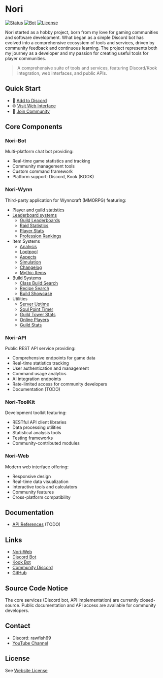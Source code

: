 # Nori 
[![Status](https://img.shields.io/badge/status-active-success)](https://nori.fish)
[![Bot](https://img.shields.io/badge/discord%20bot-verified-5865F2?logo=discord&logoColor=white)](https://discord.com/application-directory/873677970928193568)
[![License](https://img.shields.io/badge/license-proprietary-orange)](https://nori.fish/license)

Nori started as a hobby project, born from my love for gaming communities and software development. What began as a simple Discord bot has evolved into a comprehensive ecosystem of tools and services, driven by community feedback and continuous learning. The project represents both my journey as a developer and my passion for creating useful tools for player communities.

> A comprehensive suite of tools and services, featuring Discord/Kook integration, web interfaces, and public APIs.

## Quick Start
- 🤖 [Add to Discord](https://discord.com/api/oauth2/authorize?client_id=873677970928193568&permissions=277028662336&scope=bot)
- 🌐 [Visit Web Interface](https://nori.fish)
- 💬 [Join Community](https://discord.gg/eDssA6Jbwd)

## Core Components

### Nori-Bot
Multi-platform chat bot providing:
- Real-time game statistics and tracking
- Community management tools
- Custom command framework
- Platform support: Discord, Kook (KOOK)

### Nori-Wynn
Third-party application for Wynncraft (MMORPG) featuring:
- [Player and guild statistics](https://nori.fish/wynn/player)
- [Leaderboard systems](https://nori.fish/wynn/leaderboard)
  - [Guild Leaderboards](https://nori.fish/wynn/leaderboard/?type=guilds&category=raids_total&page=1)
  - [Raid Statistics](https://nori.fish/wynn/leaderboard/?type=raids&category=raids_total&page=1)
  - [Player Stats](https://nori.fish/wynn/leaderboard/?type=stats&category=chests&page=1)
  - [Profession Rankings](https://nori.fish/wynn/leaderboard/?type=professions&category=professionsGlobal&page=1)
- Item Systems
  - [Analysis](https://nori.fish/wynn/item/analysis)
  - [Lootpool](https://nori.fish/wynn/item/lootpool)
  - [Aspects](https://nori.fish/wynn/aspects)
  - [Simulation](https://nori.fish/wynn/item/simulation)
  - [Changelog](https://nori.fish/wynn/item/changelog)
  - [Mythic Items](https://nori.fish/wynn/item/mythic)
- Build Systems
  - [Class Build Search](https://nori.fish/wynn/build)
  - [Recipe Search](https://nori.fish/wynn/recipe)
  - [Build Showcase](https://nori.fish/wynn/showcase)
- Utilities
  - [Server Uptime](https://nori.fish/wynn/uptime)
  - [Soul Point Timer](https://nori.fish/wynn/uptime)
  - [Guild Tower Stats](https://nori.fish/wynn)
  - [Online Players](https://nori.fish/wynn/online)
  - [Guild Stats](https://nori.fish/wynn/guild)

### Nori-API
Public REST API service providing:
- Comprehensive endpoints for game data
- Real-time statistics tracking
- User authentication and management
- Command usage analytics
- AI integration endpoints
- Rate-limited access for community developers
- Documentation (TODO)

### Nori-ToolKit
Development toolkit featuring:
- RESTful API client libraries
- Data processing utilities
- Statistical analysis tools
- Testing frameworks
- Community-contributed modules

### Nori-Web
Modern web interface offering:
- Responsive design
- Real-time data visualization
- Interactive tools and calculators
- Community features
- Cross-platform compatibility

## Documentation
- [API References](https://nori.fish/docs) (TODO)

## Links
- [Nori-Web](https://nori.fish)
- [Discord Bot](https://discord.com/application-directory/873677970928193568)
- [Kook Bot](https://www.botmarket.cn/bot/28)
- [Community Discord](https://discord.gg/eDssA6Jbwd)
- [GitHub](https://github.com/RawFish69)

## Source Code Notice
The core services (Discord bot, API implementation) are currently closed-source. Public documentation and API access are available for community developers.

## Contact
- Discord: rawfish69
- [YouTube Channel](https://www.youtube.com/@RawFish69)

## License
See [Website License](https://nori.fish/license)
